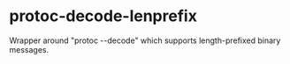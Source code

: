 # protoc-decode-lenprefix
Wrapper around "protoc --decode" which supports length-prefixed binary messages.

